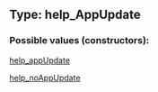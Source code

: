## Type: help\_AppUpdate  

### Possible values (constructors):

[help\_appUpdate](../constructors/help\_appUpdate.md)  

[help\_noAppUpdate](../constructors/help\_noAppUpdate.md)  

